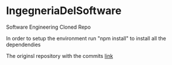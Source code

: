 # IngegneriaDelSoftware
Software Engineering Cloned Repo

In order to setup the environment run "npm install" to install all the dependendies

The  originsl repository with the commits
[link](https://github.com/MrcXausa/IngegneriaDelSoftware)
